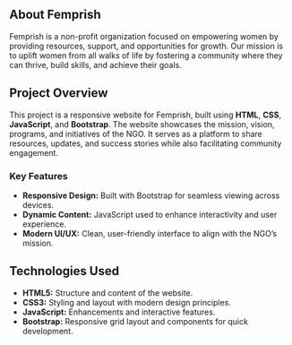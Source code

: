 ## **About Femprish**

Femprish is a non-profit organization focused on empowering women by providing resources, support, and opportunities for growth. Our mission is to uplift women from all walks of life by fostering a community where they can thrive, build skills, and achieve their goals.

## **Project Overview**

This project is a responsive website for Femprish, built using **HTML**, **CSS**, **JavaScript**, and **Bootstrap**. The website showcases the mission, vision, programs, and initiatives of the NGO. It serves as a platform to share resources, updates, and success stories while also facilitating community engagement.

### **Key Features**
- **Responsive Design:** Built with Bootstrap for seamless viewing across devices.
- **Dynamic Content:** JavaScript used to enhance interactivity and user experience.
- **Modern UI/UX:** Clean, user-friendly interface to align with the NGO’s mission.

## **Technologies Used**

- **HTML5:** Structure and content of the website.
- **CSS3:** Styling and layout with modern design principles.
- **JavaScript:** Enhancements and interactive features.
- **Bootstrap:** Responsive grid layout and components for quick development.

